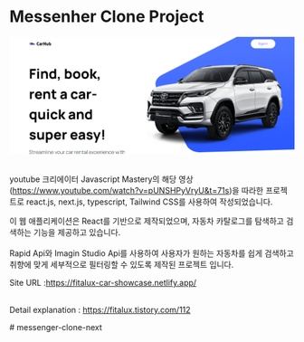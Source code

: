 <h1>Messenher Clone Project</h1>
<img src="https://github.com/Fitalux/Portfolio/blob/main/src/assets/image/workread/nextsite.png"><br><br>

youtube 크리에이터 Javascript Mastery의 해당 영상(https://www.youtube.com/watch?v=pUNSHPyVryU&t=71s)을 따라한 프로젝트로 react.js, next.js, typescript, Tailwind CSS를 사용하여 작성되었습니다.<br>

이 웹 애플리케이션은 React를 기반으로 제작되었으며, 자동차 카탈로그를 탐색하고 검색하는 기능을 제공하고 있습니다.<br><br>
Rapid Api와 Imagin Studio Api를 사용하여 사용자가 원하는 자동차를 쉽게 검색하고 취향에 맞게 세부적으로 필터링할 수 있도록 제작된 프로젝트 입니다.

Site URL
:https://fitalux-car-showcase.netlify.app/<br><br>

Detail explanation
: https://fitalux.tistory.com/112

 
 
#   m e s s e n g e r - c l o n e - n e x t 
 
 